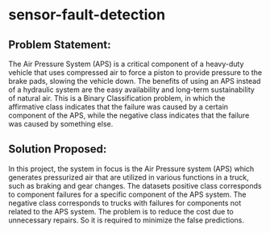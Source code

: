 # sensor-fault-detection
Problem Statement:
---------------------------
The Air Pressure System (APS) is a critical component of a heavy-duty vehicle that uses compressed air to force a piston to provide pressure to the brake pads, slowing the vehicle down. The benefits of using an APS instead of a hydraulic system are the easy availability and long-term sustainability of natural air.
This is a Binary Classification problem, in which the affirmative class indicates that the failure was caused by a certain component of the APS, while the negative class indicates that the failure was caused by something else.

Solution Proposed:
---------------------------
In this project, the system in focus is the Air Pressure system (APS) which generates pressurized air that are utilized in various functions in a truck, such as braking and gear changes. The datasets positive class corresponds to component failures for a specific component of the APS system. The negative class corresponds to trucks with failures for components not related to the APS system.
The problem is to reduce the cost due to unnecessary repairs. So it is required to minimize the false predictions.
